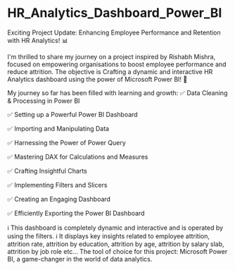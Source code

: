 # HR_Analytics_Dashboard_Power_BI

Exciting Project Update: Enhancing Employee Performance and Retention with HR Analytics! 📊

I'm thrilled to share my journey on a project inspired by Rishabh Mishra, focused on empowering organisations to boost employee performance and reduce attrition. The objective is Crafting a dynamic and interactive HR Analytics dashboard using the power of Microsoft Power BI! 🎯

My journey so far has been filled with learning and growth:
✅ Data Cleaning & Processing in Power BI

✅ Setting up a Powerful Power BI Dashboard

✅ Importing and Manipulating Data

✅ Harnessing the Power of Power Query

✅ Mastering DAX for Calculations and Measures

✅ Crafting Insightful Charts

✅ Implementing Filters and Slicers

✅ Creating an Engaging Dashboard

✅ Efficiently Exporting the Power BI Dashboard

ℹ️ This dashboard is completely dynamic and interactive and is operated by using the filters.
ℹ️ It displays key insights related to employee attrition, attrition rate, attrition by education, attrition by age, attrition by salary slab, attrition by job role etc...
The tool of choice for this project: Microsoft Power BI, a game-changer in the world of data analytics.

